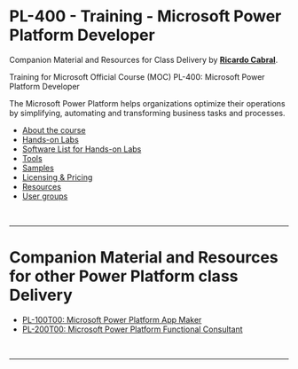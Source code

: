 

<a id="top" />

# PL-400 - Training - Microsoft Power Platform Developer 

Companion Material and Resources for Class Delivery by [**Ricardo Cabral**](https://www.rramoscabral.com).

Training for Microsoft Official Course (MOC) PL-400: Microsoft Power Platform Developer

The Microsoft Power Platform helps organizations optimize their operations by simplifying, automating and transforming business tasks and processes.

- [About the course](./about-the-course.md)
- [Hands-on Labs](./hands-on-labs.md)
- [Software List for Hands-on Labs](./lab-Setup.md)
- [Tools](./tools.md)
- [Samples](./samples.md)
- [Licensing & Pricing](./licensing-pricing.md)
- [Resources](./resources.md)
- [User groups](./usergroups.md)


<br>

---

<a id="othertraining" />

# Companion Material and Resources for other Power Platform class Delivery

- [PL-100T00: Microsoft Power Platform App Maker](https://pl-100.rramoscabral.com)
- [PL-200T00: Microsoft Power Platform Functional Consultant](https://pl-200.rramoscabral.com)

<br/>

---